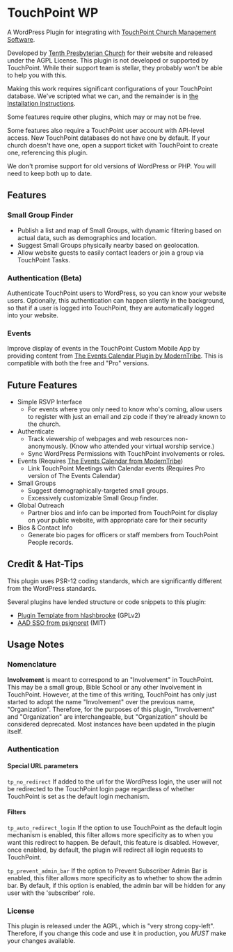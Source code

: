# TouchPoint WP
A WordPress Plugin for integrating with [TouchPoint Church Management Software](https://github.com/bvcms/bvcms).

Developed by [Tenth Presbyterian Church](https://tenth.org) for their website and released under the AGPL License. This
plugin is not developed or supported by TouchPoint.  While their support team is stellar, they probably won't be able to
help you with this.

Making this work requires significant configurations of your TouchPoint database.  We've scripted what we can, and the
remainder is in [the Installation Instructions](https://github.com/TenthPres/TouchPoint-WP/wiki/Installation).

Some features require other plugins, which may or may not be free.

Some features also require a TouchPoint user account with API-level access.  New TouchPoint databases do not have one by
default.  If your church doesn't have one, open a support ticket with TouchPoint to create one, referencing this plugin.

We don't promise support for old versions of WordPress or PHP.  You will need to keep both up to date. 

## Features
### Small Group Finder
- Publish a list and map of Small Groups, with dynamic filtering based on actual data, such as demographics and location.
- Suggest Small Groups physically nearby based on geolocation.
- Allow website guests to easily contact leaders or join a group via TouchPoint Tasks.

### Authentication (Beta)
Authenticate TouchPoint users to WordPress, so you can know your website users.  Optionally, this authentication can
happen silently in the background, so that if a user is logged into TouchPoint, they are automatically logged into your
website.

### Events
Improve display of events in the TouchPoint Custom Mobile App by providing content from [The Events Calendar Plugin by 
ModernTribe](https://theeventscalendar.com/).  This is compatible with both the free and "Pro" versions. 


<!--

### Crazy-Simple RSVP interface
Let folks RSVP for an event for each member in their family (and, optionally, related families) in just a few clicks.
No login required, just an email address and zip code. (If using Authentication, below, you can skip the email and zip 
code, too.)

-->

## Future Features
- Simple RSVP Interface
  - For events where you only need to know who's coming, allow users to register with just an email and zip code if
  they're already known to the church.
- Authenticate
  - Track viewership of webpages and web resources non-anonymously.  (Know who attended your virtual worship service.)
  - Sync WordPress Permissions with TouchPoint involvements or roles.
- Events (Requires [The Events Calendar from ModernTribe](https://theeventscalendar.com/))
  - Link TouchPoint Meetings with Calendar events (Requires Pro version of The Events Calendar)
- Small Groups
  - Suggest demographically-targeted small groups.
  - Excessively customizable Small Group finder.
- Global Outreach
  - Partner bios and info can be imported from TouchPoint for display on your public website, with appropriate care
    for their security
- Bios & Contact Info
  - Generate bio pages for officers or staff members from TouchPoint People records.

## Credit & Hat-Tips

This plugin uses PSR-12 coding standards, which are significantly different from the WordPress standards.

Several plugins have lended structure or code snippets to this plugin:
- [Plugin Template from hlashbrooke](https://github.com/hlashbrooke/WordPress-Plugin-Template) (GPLv2)
- [AAD SSO from psignoret](https://github.com/psignoret/aad-sso-wordpress) (MIT)


## Usage Notes

### Nomenclature

**Involvement** is meant to correspond to an "Involvement" in TouchPoint.  This may be a small group, Bible School 
or any other Involvement in TouchPoint. However, at the time of this writing, TouchPoint has only just started to 
adopt the name "Involvement" over the previous name, "Organization". Therefore, for the purposes of this plugin, 
"Involvement" and "Organization" are interchangeable, but "Organization" should be considered deprecated.  Most 
instances have been updated in the plugin itself.

### Authentication

#### Special URL parameters
`tp_no_redirect`  If added to the url for the WordPress login, the user will not be redirected to the TouchPoint login
page regardless of whether TouchPoint is set as the default login mechanism.

#### Filters

`tp_auto_redirect_login`  If the option to use TouchPoint as the default login mechanism is enabled, this filter
allows more specificity as to when you want this redirect to happen.  Be default, this feature is disabled.  However,
once enabled, by default, the plugin will redirect all login requests to TouchPoint.

`tp_prevent_admin_bar`  If the option to Prevent Subscriber Admin Bar is enabled, this filter allows more specificity as
to whether to show the admin bar.  By default, if this option is enabled, the admin bar will be hidden for any user with
the 'subscriber' role. 

### License
This plugin is released under the AGPL, which is "very strong copy-left".  Therefore, if you change this code and use it 
in production, you *MUST* make your changes available. 